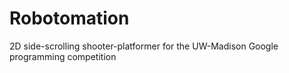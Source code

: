 Robotomation
============

2D side-scrolling shooter-platformer for the UW-Madison Google programming competition